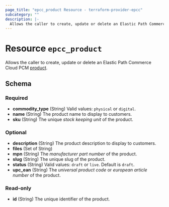 ```yaml
---
page_title: "epcc_product Resource - terraform-provider-epcc"
subcategory: ""
description: |-
  Allows the caller to create, update or delete an Elastic Path Commerce Cloud PCM product https://documentation.elasticpath.com/commerce-cloud/docs/concepts/products-pcm.html.
---
```


# Resource `epcc_product`

Allows the caller to create, update or delete an Elastic Path Commerce Cloud PCM [product](https://documentation.elasticpath.com/commerce-cloud/docs/concepts/products-pcm.html).



## Schema

### Required

- **commodity_type** (String) Valid values: `physical` or `digital`.
- **name** (String) The product name to display to customers.
- **sku** (String) The unique _stock keeping unit_ of the product.

### Optional

- **description** (String) The product description to display to customers.
- **files** (Set of String)
- **mpn** (String) The _manufacturer part number_ of the product.
- **slug** (String) The unique slug of the product.
- **status** (String) Valid values: `draft` or `live`. Default is `draft`.
- **upc_ean** (String) The _universal product code_ or _european article number_ of the product.

### Read-only

- **id** (String) The unique identifier of the product.


